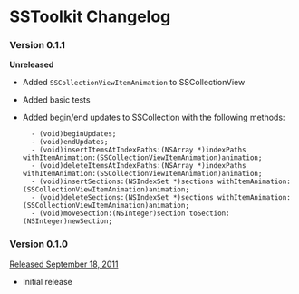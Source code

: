 # SSToolkit Changelog

### Version 0.1.1

**Unreleased**

* Added `SSCollectionViewItemAnimation` to SSCollectionView

* Added basic tests

* Added begin/end updates to SSCollection with the following methods:    

        - (void)beginUpdates;
        - (void)endUpdates;
        - (void)insertItemsAtIndexPaths:(NSArray *)indexPaths withItemAnimation:(SSCollectionViewItemAnimation)animation;
        - (void)deleteItemsAtIndexPaths:(NSArray *)indexPaths withItemAnimation:(SSCollectionViewItemAnimation)animation;
        - (void)insertSections:(NSIndexSet *)sections withItemAnimation:(SSCollectionViewItemAnimation)animation;
        - (void)deleteSections:(NSIndexSet *)sections withItemAnimation:(SSCollectionViewItemAnimation)animation;
        - (void)moveSection:(NSInteger)section toSection:(NSInteger)newSection;

### Version 0.1.0

[Released September 18, 2011](https://github.com/samsoffes/sskeychain/tree/0.1.0)

* Initial release
